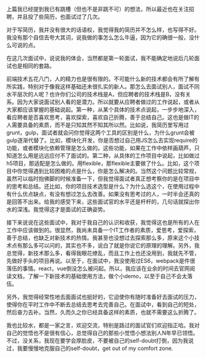 上篇我已经提到我已有跳槽（但也不是非跳不可）的想法，所以最近也在关注招聘，并且投了些简历，也面试过了几次。 

对于写简历，我并没有很大的话语权，我觉得我的简历并不怎么样，也写得不好。我没有那个自信去夸大其词，说我做的事怎么怎么牛逼，因为它的确很一般，没什么可说的点。

在这几次面试中，说说我的体会，当然都是第一轮面试，我不能确定地说后几轮面试也是相同的套路。 

前端技术五花八门，人的精力也是很有限的。不可能什么新的技术都会有所了解有所实践，特别对于像我这样基础还未很扎实的新人。那怎么去面试别人，面试不同水平层次的人呢？也许你们公司的技术栈是A，但应聘者的技术栈是B，没有关系。因为大家说面试别人看的是潜力。所以就要从应聘者做过的工作说起，或者从大家都应该掌握的基础说起。第一种，从某个具体的技术点说起，一步步地深入，看应聘者是否喜欢思考，喜欢探索，喜欢自己折腾，善于总结自己。这也是做IT的人需要具备的素质，而不是只知其然不知其所以然。比如说，我简历里写用过grunt，gulp，面试者就会问你觉得这两个工具的区别是什么，为什么grunt会被gulp逐渐代替了。比如，模块化开发，你是否想过自己用JS怎么去实现require的功能，或者模块化依赖管理是怎么做的。这些功能，如果在工作中依样画葫芦，只知道怎么用是远远应付不了面试的。第二种，从具体的工作项目中说起，比如做过h5项目，那适配是怎么做的。用flexible，那flexible主要做了什么。比如，这个项目中你觉得遇到比较困难的点是什么，你是怎么解决的。当然这个问题比较常规，虽然可以临时抱佛脚的时候准备一下，但我觉得面试者真正想考察你的是在项目中的思考和总结。还比如，你的项目技术选型是什么？为什么选这个，在使用过程中有什么优点缺点，有没有想过怎么去改善。如果没有思考过的人，一时半会还真的是回答不出来。给我的感受下来，这些面试官的水平还是杆杆的，几句话就探出你水的深浅。我觉得这才是面试的正确姿势。

接下来说说在这些面试中，我对于我自己的认识和收获，我觉得这也是所有的人在工作中应该做到的。很显然，我尚未具备一个IT工作者的素质，爱思考，爱探索，善于总结，也缺乏对新技术的热情。我甚至也没想过去探索那么多，原来这个小技术点有那么多可以问的，其实也不多，说白了就是你说它的原理的理解。另外，我总觉得，新技术那么多，看得我眼花缭乱，而且工作上也还没用到，我就先不管，先做好手头的项目再说。以至于，在面试中，我没使用过ES6，webpack是件很落伍的事情。react，vue倒没怎么被问起。所以，我应该在业余的时间去官网阅读文档，了解一下新技术的基础使用方法，做个小demo，以至于自己不会太落伍。

另外，我觉得经常性地去面面试也挺好的，它迫使你有随时准备好去面试的压力，使得你在平时工作中不断去总结去思考去完善自己。在面试中，看到自己的短处，然后奋力去补。当然，久而久之你已经具备这样的素质，也就不需要这么折腾了。

我也比较水，都是一家之言，欢迎交流，特别是路过的面试官们欢迎指正哈。我对自己的觉悟也不是很有信心，总觉得自己的那些小觉悟小想法别人N年早已领悟。不过，没关系，我现在要学会厚脸皮，不要被自己的self-doubt打倒，因为我说过，我要慢慢地克服自己的self-doubt，get out of my comfort zone. 

 
